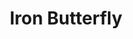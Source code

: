 ---
title: "Iron Butterfly"
summary: "Iron Butterfly is an American rock band formed in San Diego, California, in 1966. They are best known for the 1968 hit \"In-A-Gadda-Da-Vida\", providing a dramatic sound that led the way towards the development of hard rock and heavy metal music. Although their heyday was the late 1960s, the band has been reincarnated with various members with varying levels of success with no new recordings since 1975. Their second album, In-A-Gadda-Da-Vida , remains a best-seller, and Iron Butterfly was the first group to receive an In-House platinum album award from Atlantic Records. Their music has found a significant impact on the international rock scenes, influencing numerous acts such as Black Sabbath, AC/DC, Rush, Alice Cooper, Mountain, Uriah Heep, Soundgarden, Stone Temple Pilots and Queens of the Stone Age."
image: "iron-butterfly.jpg"
apple_music_artist_url: "https://music.apple.com/gb/artist/iron-butterfly/855027"
wikipedia_url: "https://en.wikipedia.org/wiki/Iron_Butterfly"
---